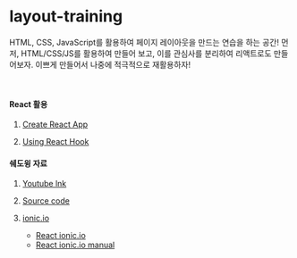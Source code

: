 # layout-training
HTML, CSS, JavaScript를 활용하여 페이지 레이아웃을 만드는 연습을 하는 공간!
먼저, HTML/CSS/JS를 활용하여 만들어 보고, 이를 관심사를 분리하여 리액트로도 만들어보자. 이쁘게 만들어서 나중에 적극적으로 재활용하자!

<br />

#### React 활용

1. [Create React App]("https://ko.reactjs.org/docs/getting-started.html", "react")

2. [Using React Hook]("https://ko.reactjs.org/docs/hooks-intro.html", "react hook")

#### 쉐도윙 자료

1. [Youtube lnk](https://github.com/bedimcode/responsive-navigation-menubar, "youtube link")

2. [Source code](https://github.com/bedimcode/responsive-navigation-menubar, "github link")

3. [ionic.io](https://ionic.io/ionicons, "ionic link")
    - [React ionic.io](https://react-ionicons.netlify.app, "react ionic link")
    - [React ionic.io manual](https://www.npmjs.com/package/react-ionicons, "ionic link")
